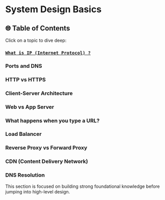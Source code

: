 # System Design Basics

## 🌐 Table of Contents

Click on a topic to dive deep:

### [`What is IP (Internet Protocol) ?`](./topics/ip.md)

### Ports and DNS

### HTTP vs HTTPS

### Client-Server Architecture

### Web vs App Server

### What happens when you type a URL?

### Load Balancer

### Reverse Proxy vs Forward Proxy

### CDN (Content Delivery Network)

### DNS Resolution

This section is focused on building strong foundational knowledge before jumping into high-level design.
